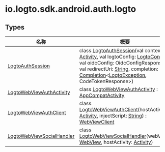 # io.logto.sdk.android.auth.logto

## Types

| 名称                                                                 | 概要                                                                                                                                                                                                                                                                                                                                                                                                                                                                                                                                                                             |
| -------------------------------------------------------------------- | -------------------------------------------------------------------------------------------------------------------------------------------------------------------------------------------------------------------------------------------------------------------------------------------------------------------------------------------------------------------------------------------------------------------------------------------------------------------------------------------------------------------------------------------------------------------------------- |
| [LogtoAuthSession](-logto-auth-session/index.md)                     | class [LogtoAuthSession](-logto-auth-session/index.md)(val context: [Activity](https://developer.android.com/reference/kotlin/android/app/Activity.html), val logtoConfig: [LogtoConfig](../io.logto.sdk.android.type/-logto-config/index.md), val oidcConfig: OidcConfigResponse, val redirectUri: [String](https://kotlinlang.org/api/latest/jvm/stdlib/kotlin/-string/index.html), completion: [Completion](../io.logto.sdk.android.completion/-completion/index.md)&lt;[LogtoException](../io.logto.sdk.android.exception/-logto-exception/index.md), CodeTokenResponse&gt;) |
| [LogtoWebViewAuthActivity](-logto-web-view-auth-activity/index.md)   | class [LogtoWebViewAuthActivity](-logto-web-view-auth-activity/index.md) : [AppCompatActivity](https://developer.android.com/reference/kotlin/androidx/appcompat/app/AppCompatActivity.html)                                                                                                                                                                                                                                                                                                                                                                                     |
| [LogtoWebViewAuthClient](-logto-web-view-auth-client/index.md)       | class [LogtoWebViewAuthClient](-logto-web-view-auth-client/index.md)(hostActivity: [Activity](https://developer.android.com/reference/kotlin/android/app/Activity.html), injectScript: [String](https://kotlinlang.org/api/latest/jvm/stdlib/kotlin/-string/index.html)) : [WebViewClient](https://developer.android.com/reference/kotlin/android/webkit/WebViewClient.html)                                                                                                                                                                                                     |
| [LogtoWebViewSocialHandler](-logto-web-view-social-handler/index.md) | class [LogtoWebViewSocialHandler](-logto-web-view-social-handler/index.md)(webView: [WebView](https://developer.android.com/reference/kotlin/android/webkit/WebView.html), hostActivity: [Activity](https://developer.android.com/reference/kotlin/android/app/Activity.html))                                                                                                                                                                                                                                                                                                   |
